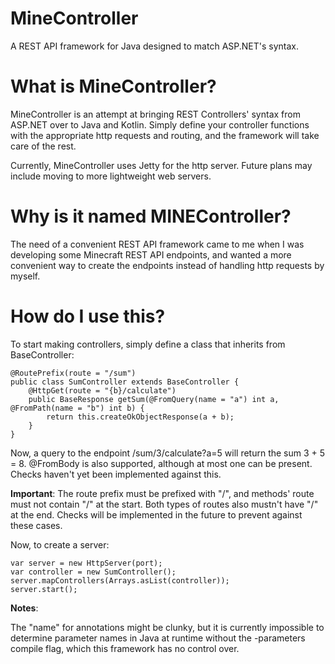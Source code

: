 # MineController
A REST API framework for Java designed to match ASP.NET's syntax.

# What is MineController?
MineController is an attempt at bringing REST Controllers' syntax from ASP.NET over to Java and Kotlin. Simply define your controller functions with the appropriate http requests and routing, and the framework will take care of the rest.

Currently, MineController uses Jetty for the http server. Future plans may include moving to more lightweight web servers.

# Why is it named MINEController?
The need of a convenient REST API framework came to me when I was developing some Minecraft REST API endpoints, and wanted a more convenient way to create the endpoints instead of handling http requests by myself.

# How do I use this?
To start making controllers, simply define a class that inherits from BaseController:
```
@RoutePrefix(route = "/sum")
public class SumController extends BaseController {
    @HttpGet(route = "{b}/calculate")
    public BaseResponse getSum(@FromQuery(name = "a") int a, @FromPath(name = "b") int b) {
        return this.createOkObjectResponse(a + b);
    }
}
```
Now, a query to the endpoint /sum/3/calculate?a=5 will return the sum 3 + 5 = 8. @FromBody is also supported, although at most one can be present. Checks haven't yet been implemented against this.

**Important**: The route prefix must be prefixed with "/", and methods' route must not contain "/" at the start. Both types of routes also mustn't have "/" at the end. Checks will be implemented in the future to prevent against these cases.

Now, to create a server:
```
var server = new HttpServer(port);
var controller = new SumController();
server.mapControllers(Arrays.asList(controller));
server.start();
```

**Notes**:

The "name" for annotations might be clunky, but it is currently impossible to determine parameter names in Java at runtime without the -parameters compile flag, which this framework has no control over.
